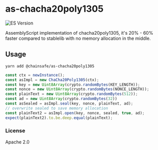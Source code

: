 # as-chacha20poly1305

![ES Version](https://github.com/StableLib/stablelib/tree/master/packages/chacha20poly1305)

AssemblyScript implementation of chacha20poly1305, it's 20% - 60% faster compared to stablelib with no memory allocation in the middle.

## Usage

`yarn add @chainsafe/as-chacha20poly1305`

```typescript
const ctx = newInstance();
const asImpl = new ChaCha20Poly1305(ctx);
const key = new Uint8Array(crypto.randomBytes(KEY_LENGTH));
const nonce = new Uint8Array(crypto.randomBytes(NONCE_LENGTH));
const plainText = new Uint8Array(crypto.randomBytes(512));
const ad = new Uint8Array(crypto.randomBytes(32))
const asSealed = asImpl.seal(key, nonce, plainText, ad);
// overwrite sealed to save memory allocation
const plainText2 = asImpl.open(key, nonce, sealed, true, ad);
expect(plainText2).to.be.deep.equal(plainText);
```

### License

Apache 2.0
